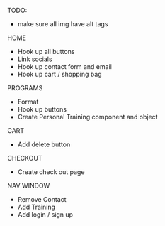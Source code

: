 TODO:

- make sure all img have alt tags

HOME

- Hook up all buttons
- Link socials
- Hook up contact form and email
- Hook up cart / shopping bag

PROGRAMS

- Format
- Hook up buttons
- Create Personal Training component and object

CART

- Add delete button

CHECKOUT

- Create check out page

NAV WINDOW

- Remove Contact
- Add Training
- Add login / sign up
